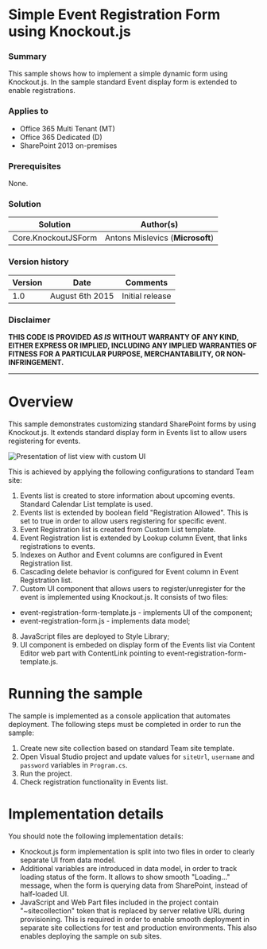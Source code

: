 # Simple Event Registration Form using Knockout.js #

### Summary ###
This sample shows how to implement a simple dynamic form using Knockout.js. In the sample standard Event display form is extended to enable registrations.

### Applies to ###
-  Office 365 Multi Tenant (MT)
-  Office 365 Dedicated (D)
-  SharePoint 2013 on-premises

### Prerequisites ###
None.

### Solution ###
Solution | Author(s)
---------|----------
Core.KnockoutJSForm | Antons Mislevics (**Microsoft**)

### Version history ###
Version  | Date | Comments
---------| -----| --------
1.0  | August 6th 2015 | Initial release

### Disclaimer ###
**THIS CODE IS PROVIDED *AS IS* WITHOUT WARRANTY OF ANY KIND, EITHER EXPRESS OR IMPLIED, INCLUDING ANY IMPLIED WARRANTIES OF FITNESS FOR A PARTICULAR PURPOSE, MERCHANTABILITY, OR NON-INFRINGEMENT.**


----------


# Overview #
This sample demonstrates customizing standard SharePoint forms by using Knockout.js. It extends standard display form in Events list to allow users registering for events. 

![Presentation of list view with custom UI](http://i.imgur.com/qHWv4Y8.png)

This is achieved by applying the following configurations to standard Team site:

1. Events list is created to store information about upcoming events. Standard Calendar List template is used.
2. Events list is extended by boolean field "Registration Allowed". This is set to true in order to allow users registering for specific event.
3. Event Registration list is created from Custom List template.
4. Event Registration list is extended by Lookup column Event, that links registrations to events.
5. Indexes on Author and Event columns are configured in Event Registration list.
6. Cascading delete behavior is configured for Event column in Event Registration list.
7. Custom UI component that allows users to register/unregister for the event is implemented using Knockout.js. It consists of two files:
  - event-registration-form-template.js - implements UI of the component;
  - event-registration-form.js - implements data model;
8. JavaScript files are deployed to Style Library;
9. UI component is embeded on display form of the Events list via Content Editor web part with ContentLink pointing to event-registration-form-template.js.

# Running the sample #
The sample is implemented as a console application that automates deployment. The following steps must be completed in order to run the sample:

1. Create new site collection based on standard Team site template.
2. Open Visual Studio project and update values for `siteUrl`, `username` and `password` variables in `Program.cs`.
3. Run the project.
4. Check registration functionality in Events list.

# Implementation details #
You should note the following implementation details:

- Knockout.js form implementation is split into two files in order to clearly separate UI from data model.
- Additional variables are introduced in data model, in order to track loading status of the form. It allows to show smooth "Loading..." message, when the form is querying data from SharePoint, instead of half-loaded UI.
- JavaScript and Web Part files included in the project contain "~sitecollection" token that is replaced by server relative  URL during provisioning. This is required in order to enable smooth deployment in separate site collections for test and production environments. This also enables deploying the sample on sub sites.

